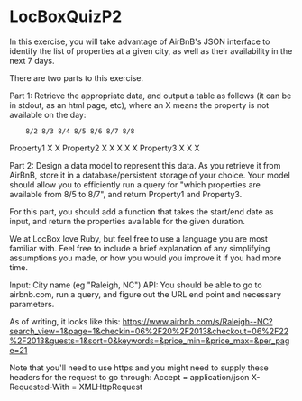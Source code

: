 LocBoxQuizP2
============

In this exercise, you will take advantage of AirBnB's JSON interface to identify the list of properties at a given city, as well as their availability in the next 7 days.

There are two parts to this exercise.

Part 1: Retrieve the appropriate data, and output a table as follows (it can be in stdout, as an html page, etc), where an X means the property is not available on the day:


		8/2	8/3	8/4	8/5	8/6	8/7	8/8
Property1		X	X
Property2			X	X	X	X	X
Property3	X		X				X	

Part 2: Design a data model to represent this data. As you retrieve it from AirBnB, store it in a database/persistent storage of your choice. Your model should allow you to efficiently run a query for "which properties are available from 8/5 to 8/7", and return Property1 and Property3.

For this part, you should add a function that takes the start/end date as input, and return the properties available for the given duration. 

We at LocBox love Ruby, but feel free to use a language you are most familiar with. Feel free to include a brief explanation of any simplifying assumptions you made, or how you would you improve it if you had more time.

Input: City name (eg "Raleigh, NC")
API: You should be able to go to airbnb.com, run a query, and figure out the URL end point and necessary parameters.

As of writing, it looks like this:
https://www.airbnb.com/s/Raleigh--NC?search_view=1&page=1&checkin=06%2F20%2F2013&checkout=06%2F22%2F2013&guests=1&sort=0&keywords=&price_min=&price_max=&per_page=21


Note that you'll need to use https and you might need to supply these headers for the request to go through:
Accept = application/json
X-Requested-With = XMLHttpRequest

